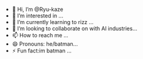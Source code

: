 - 👋 Hi, I’m @Ryu-kaze
- 👀 I’m interested in  ...
- 🌱 I’m currently learning to rizz ...
- 💞️ I’m looking to collaborate on with AI industries...
- 📫 How to reach me ...
- 😄 Pronouns: he/batman...
- ⚡ Fun fact:im batman ...

<!---
Ryu-kaze/Ryu-kaze is a ✨ special ✨ repository because its `README.md` (this file) appears on your GitHub profile.
You can click the Preview link to take a look at your changes.
--->

